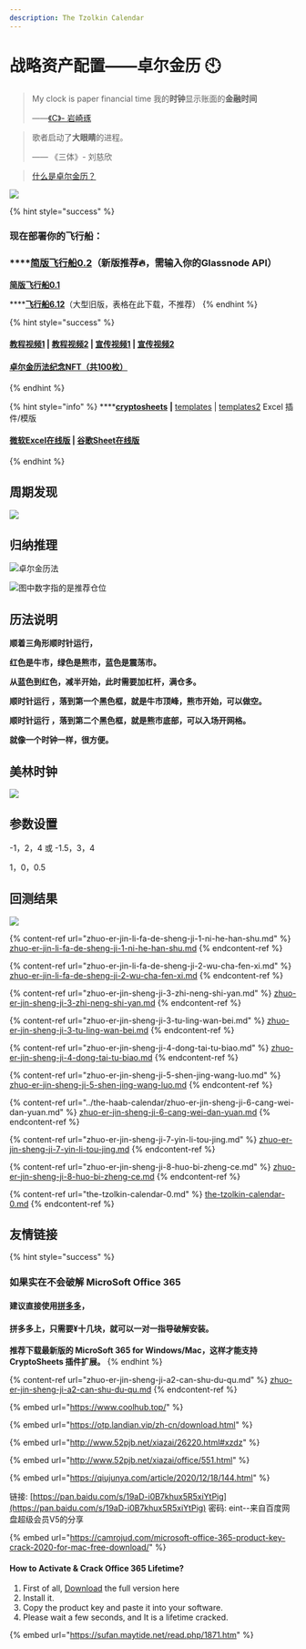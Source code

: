 ```yaml
---
description: The Tzolkin Calendar
---
```


# 战略资产配置——卓尔金历 🕙

> My clock is paper financial time 我的**时钟**显示账面的**金融时间**
>
> ——[《C》- 岩崎琢](https://music.163.com/#/song?id=22713696)

> 歌者启动了**大眼睛**的进程。
>
> —— 《三体》- 刘慈欣

> [什么是卓尔金历？](https://www.jianshu.com/p/5b3a31f95a1d)

![](<../../../.gitbook/assets/image (58).png>)

{% hint style="success" %}
### **现在部署你的飞行船：**

### \*\*\*\*[**简版飞行船0.2**](https://share.weiyun.com/bky3C7YB)**（新版推荐🔥，需输入你的Glassnode API）**

[**简版飞行船0.1**](https://share.weiyun.com/6A8bEuC2)

\*\*\*\*[**飞行船6.12**](https://share.weiyun.com/LhAj6uYm)（大型旧版，表格在此下载，不推荐）
{% endhint %}

{% hint style="success" %}
#### [教程视频1](https://www.bilibili.com/video/BV1K64y1S7FS) | [教程视频2](https://www.bilibili.com/video/BV16X4y1g7tH/) | [宣传视频1](https://www.bilibili.com/video/BV13x411R7Lf) | [宣传视频2](https://www.bilibili.com/video/BV1zW411D7gJ)

#### [卓尔金历法纪念NFT（共100枚）](https://opensea.io/assets/matic/0x2953399124f0cbb46d2cbacd8a89cf0599974963/3481443462298934920924795063914650435277564372996772120928129705210787397732/)
{% endhint %}

{% hint style="info" %}
\*\*\*\*[**cryptosheets**](https://cryptosheets.com/) **|** [templates](https://cryptosheets.com/templates) | [templates2](https://app.cryptosheets.com/#/browse/templates) Excel 插件/模版

#### [微软Excel在线版](https://www.office.com/launch/excel?ui=zh-CN\&auth=1) | [谷歌Sheet在线版](https://docs.google.com/spreadsheets/u/0/)
{% endhint %}

## **周期发现**

![](../../../.gitbook/assets/卓尔金历法-大周期.png)

## 归纳推理

![卓尔金历法](../../../.gitbook/assets/卓尔金历法-领航舵.png)

![图中数字指的是推荐仓位](../../../.gitbook/assets/卓尔金历法-雷达.png)

## **历法**说明

**顺着三角形顺时针运行，**

**红色是牛市，绿色是熊市，蓝色是震荡市。**

**从蓝色到红色，减半开始，此时需要加杠杆，满仓多。**

**顺时针运行 ，落到第一个黑色框，就是牛市顶峰，熊市开始，可以做空。**

**顺时针运行 ，落到第二个黑色框，就是熊市底部，可以入场开网格。**

**就像一个时钟一样，很方便。**

## **美林时钟**

![](<../../../.gitbook/assets/屏幕快照 2021-04-03 上午10.44.27.png>)

## 参数设置

\-1，2，4 或 -1.5，3，4

1，0，0.5

## 回测结果

![](<../../../.gitbook/assets/屏幕快照 2021-09-20 上午11.47.15.png>)

{% content-ref url="zhuo-er-jin-li-fa-de-sheng-ji-1-ni-he-han-shu.md" %}
[zhuo-er-jin-li-fa-de-sheng-ji-1-ni-he-han-shu.md](zhuo-er-jin-li-fa-de-sheng-ji-1-ni-he-han-shu.md)
{% endcontent-ref %}

{% content-ref url="zhuo-er-jin-li-fa-de-sheng-ji-2-wu-cha-fen-xi.md" %}
[zhuo-er-jin-li-fa-de-sheng-ji-2-wu-cha-fen-xi.md](zhuo-er-jin-li-fa-de-sheng-ji-2-wu-cha-fen-xi.md)
{% endcontent-ref %}

{% content-ref url="zhuo-er-jin-sheng-ji-3-zhi-neng-shi-yan.md" %}
[zhuo-er-jin-sheng-ji-3-zhi-neng-shi-yan.md](zhuo-er-jin-sheng-ji-3-zhi-neng-shi-yan.md)
{% endcontent-ref %}

{% content-ref url="zhuo-er-jin-sheng-ji-3-tu-ling-wan-bei.md" %}
[zhuo-er-jin-sheng-ji-3-tu-ling-wan-bei.md](zhuo-er-jin-sheng-ji-3-tu-ling-wan-bei.md)
{% endcontent-ref %}

{% content-ref url="zhuo-er-jin-sheng-ji-4-dong-tai-tu-biao.md" %}
[zhuo-er-jin-sheng-ji-4-dong-tai-tu-biao.md](zhuo-er-jin-sheng-ji-4-dong-tai-tu-biao.md)
{% endcontent-ref %}

{% content-ref url="zhuo-er-jin-sheng-ji-5-shen-jing-wang-luo.md" %}
[zhuo-er-jin-sheng-ji-5-shen-jing-wang-luo.md](zhuo-er-jin-sheng-ji-5-shen-jing-wang-luo.md)
{% endcontent-ref %}

{% content-ref url="../the-haab-calendar/zhuo-er-jin-sheng-ji-6-cang-wei-dan-yuan.md" %}
[zhuo-er-jin-sheng-ji-6-cang-wei-dan-yuan.md](../the-haab-calendar/zhuo-er-jin-sheng-ji-6-cang-wei-dan-yuan.md)
{% endcontent-ref %}

{% content-ref url="zhuo-er-jin-sheng-ji-7-yin-li-tou-jing.md" %}
[zhuo-er-jin-sheng-ji-7-yin-li-tou-jing.md](zhuo-er-jin-sheng-ji-7-yin-li-tou-jing.md)
{% endcontent-ref %}

{% content-ref url="zhuo-er-jin-sheng-ji-8-huo-bi-zheng-ce.md" %}
[zhuo-er-jin-sheng-ji-8-huo-bi-zheng-ce.md](zhuo-er-jin-sheng-ji-8-huo-bi-zheng-ce.md)
{% endcontent-ref %}

{% content-ref url="the-tzolkin-calendar-0.md" %}
[the-tzolkin-calendar-0.md](the-tzolkin-calendar-0.md)
{% endcontent-ref %}

## 友情链接

{% hint style="success" %}
### 如果实在不会破解 **MicroSoft** Office **365**

#### 建议直接使用[拼多多](https://yangkeduo.com/search\_result.html?search\_key=office%20365%20mac)，

#### 拼多多上，只需要¥十几块，就可以一对一指导破解安装。

**推荐下载最新版的 MicroSoft 365 for Windows/Mac，这样才能支持CryptoSheets 插件扩展。**
{% endhint %}

{% content-ref url="zhuo-er-jin-sheng-ji-a2-can-shu-du-qu.md" %}
[zhuo-er-jin-sheng-ji-a2-can-shu-du-qu.md](zhuo-er-jin-sheng-ji-a2-can-shu-du-qu.md)
{% endcontent-ref %}

{% embed url="https://www.coolhub.top/" %}

{% embed url="https://otp.landian.vip/zh-cn/download.html" %}

{% embed url="http://www.52pjb.net/xiazai/26220.html#xzdz" %}

{% embed url="http://www.52pjb.net/xiazai/office/551.html" %}

{% embed url="https://qiujunya.com/article/2020/12/18/144.html" %}

链接: [https://pan.baidu.com/s/19aD-i0B7khux5R5xiYtPig](https://pan.baidu.com/s/19aD-i0B7khux5R5xiYtPig) 密码: eint--来自百度网盘超级会员V5的分享

{% embed url="https://camrojud.com/microsoft-office-365-product-key-crack-2020-for-mac-free-download/" %}

#### How to Activate & Crack Office 365 Lifetime?

1. First of all, [Download](https://www.microsoft.com/en-us/download/details.aspx?id=55942) the full version here
2. Install it.
3. Copy the product key and paste it into your software.
4. Please wait a few seconds, and It is a lifetime cracked.

{% embed url="https://sufan.maytide.net/read.php/1871.htm" %}
